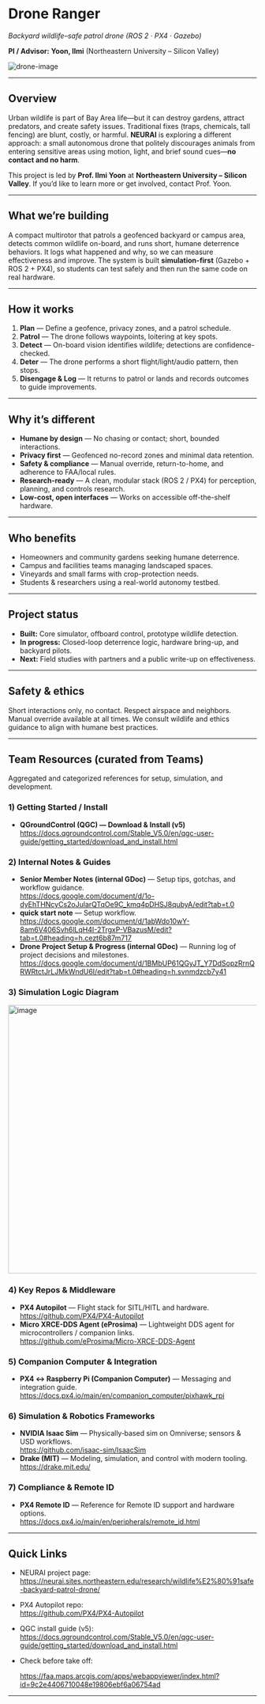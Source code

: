# Drone Ranger
_Backyard wildlife–safe patrol drone (ROS 2 · PX4 · Gazebo)_

**PI / Advisor:** **Yoon, Ilmi** (Northeastern University – Silicon Valley)

![drone-image](https://github.com/user-attachments/assets/b8e94ad4-c9ad-49e9-b498-fe2e88ef97f2)

---

## Overview
Urban wildlife is part of Bay Area life—but it can destroy gardens, attract predators, and create safety issues. Traditional fixes (traps, chemicals, tall fencing) are blunt, costly, or harmful. **NEURAI** is exploring a different approach: a small autonomous drone that politely discourages animals from entering sensitive areas using motion, light, and brief sound cues—**no contact and no harm**.

This project is led by **Prof. Ilmi Yoon** at **Northeastern University – Silicon Valley**. If you’d like to learn more or get involved, contact Prof. Yoon.

---

## What we’re building
A compact multirotor that patrols a geofenced backyard or campus area, detects common wildlife on-board, and runs short, humane deterrence behaviors. It logs what happened and why, so we can measure effectiveness and improve. The system is built **simulation-first** (Gazebo + ROS 2 + PX4), so students can test safely and then run the same code on real hardware.

---

## How it works
1. **Plan** — Define a geofence, privacy zones, and a patrol schedule.  
2. **Patrol** — The drone follows waypoints, loitering at key spots.  
3. **Detect** — On-board vision identifies wildlife; detections are confidence-checked.  
4. **Deter** — The drone performs a short flight/light/audio pattern, then stops.  
5. **Disengage & Log** — It returns to patrol or lands and records outcomes to guide improvements.

---

## Why it’s different
- **Humane by design** — No chasing or contact; short, bounded interactions.  
- **Privacy first** — Geofenced no-record zones and minimal data retention.  
- **Safety & compliance** — Manual override, return-to-home, and adherence to FAA/local rules.  
- **Research-ready** — A clean, modular stack (ROS 2 / PX4) for perception, planning, and controls research.  
- **Low-cost, open interfaces** — Works on accessible off-the-shelf hardware.

---

## Who benefits
- Homeowners and community gardens seeking humane deterrence.  
- Campus and facilities teams managing landscaped spaces.  
- Vineyards and small farms with crop-protection needs.  
- Students & researchers using a real-world autonomy testbed.

---

## Project status
- **Built:** Core simulator, offboard control, prototype wildlife detection.  
- **In progress:** Closed-loop deterrence logic, hardware bring-up, and backyard pilots.  
- **Next:** Field studies with partners and a public write-up on effectiveness.

---

## Safety & ethics
Short interactions only, no contact. Respect airspace and neighbors. Manual override available at all times. We consult wildlife and ethics guidance to align with humane best practices.

---

## Team Resources (curated from Teams)
Aggregated and categorized references for setup, simulation, and development.

### 1) Getting Started / Install
- **QGroundControl (QGC) — Download & Install (v5)**  
  <https://docs.qgroundcontrol.com/Stable_V5.0/en/qgc-user-guide/getting_started/download_and_install.html>

### 2) Internal Notes & Guides
- **Senior Member Notes (internal GDoc)** — Setup tips, gotchas, and workflow guidance.  
  <https://docs.google.com/document/d/1o-dyEhTHNcyCs2oJularQTqOe9C_kmq4pDHSJ8qubyA/edit?tab=t.0>
- **quick start note** — Setup workflow.  
  https://docs.google.com/document/d/1abWdo10wY-8am6V406Svh6lLqH4I-2TrgxP-VBazusM/edit?tab=t.0#heading=h.cezt6b87m717
- **Drone Project Setup & Progress (internal GDoc)** — Running log of project decisions and milestones.  
  <https://docs.google.com/document/d/1BMbUP61QGyJT_Y7DdSopzRrnQRWRtctJrLJMkWndU6I/edit?tab=t.0#heading=h.svnmdzcb7y41>

### 3) Simulation Logic Diagram

  <img width="1804" height="543" alt="image" src="https://github.com/user-attachments/assets/871433ff-a095-4967-b88b-b073ebe14cbf" />


### 4) Key Repos & Middleware
- **PX4 Autopilot** — Flight stack for SITL/HITL and hardware.  
  <https://github.com/PX4/PX4-Autopilot>
- **Micro XRCE-DDS Agent (eProsima)** — Lightweight DDS agent for microcontrollers / companion links.  
  <https://github.com/eProsima/Micro-XRCE-DDS-Agent>

### 5) Companion Computer & Integration
- **PX4 ↔ Raspberry Pi (Companion Computer)** — Messaging and integration guide.  
  <https://docs.px4.io/main/en/companion_computer/pixhawk_rpi>

### 6) Simulation & Robotics Frameworks
- **NVIDIA Isaac Sim** — Physically‑based sim on Omniverse; sensors & USD workflows.  
  <https://github.com/isaac-sim/IsaacSim>
- **Drake (MIT)** — Modeling, simulation, and control with modern tooling.  
  <https://drake.mit.edu/>

### 7) Compliance & Remote ID
- **PX4 Remote ID** — Reference for Remote ID support and hardware options.  
  <https://docs.px4.io/main/en/peripherals/remote_id.html>

---

## Quick Links
- NEURAI project page:  
  https://neurai.sites.northeastern.edu/research/wildlife%E2%80%91safe-backyard-patrol-drone/
- PX4 Autopilot repo:  
  https://github.com/PX4/PX4-Autopilot
- QGC install guide (v5):  
  https://docs.qgroundcontrol.com/Stable_V5.0/en/qgc-user-guide/getting_started/download_and_install.html
- Check before take off:  

  https://faa.maps.arcgis.com/apps/webappviewer/index.html?id=9c2e4406710048e19806ebf6a06754ad

---

